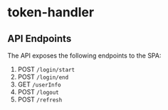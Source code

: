 # token-handler

## API Endpoints

The API exposes the following endpoints to the SPA:

1. POST `/login/start`
2. POST `/login/end`
3. GET `/userInfo`
4. POST `/logout`
5. POST `/refresh`

